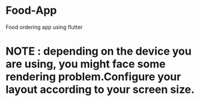 # Food-App

 Food ordering app using flutter<br>
 
 
# NOTE : depending on the device you are using, you might face some rendering problem.Configure your layout according to your screen size.
